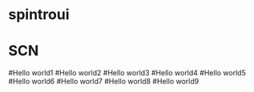 # spintroui
# SCN
#Hello world1
#Hello world2
#Hello world3
#Hello world4
#Hello world5
#Hello world6
#Hello world7
#Hello world8
#Hello world9
